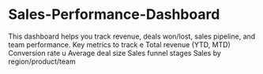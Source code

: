 # Sales-Performance-Dashboard
This dashboard helps you track revenue, deals won/lost, sales pipeline, and team performance. Key metrics to track e Total revenue (YTD, MTD) Conversion rate u Average deal size Sales funnel stages Sales by region/product/team
